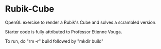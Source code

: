 # Rubik-Cube

OpenGL exercise to render a Rubik's Cube and solves a scrambled version.

Starter code is fully attributed to Professor Etienne Vouga.

To run, do "rm -r" build followed by "mkdir build"


